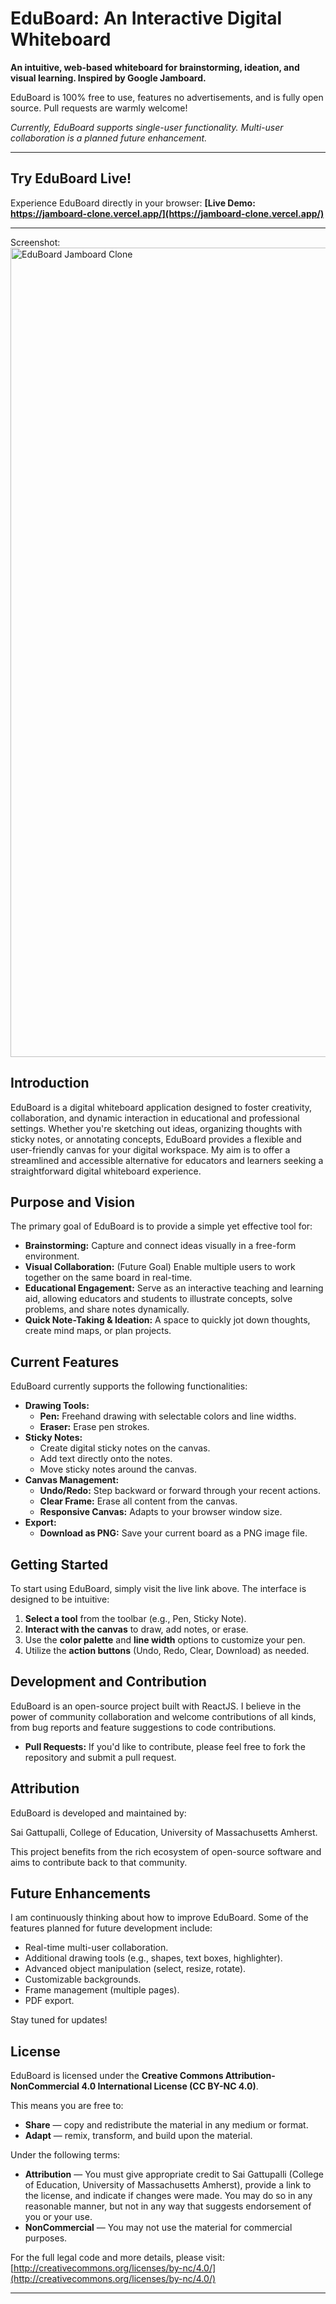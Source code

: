# EduBoard: An Interactive Digital Whiteboard

**An intuitive, web-based whiteboard for brainstorming, ideation, and visual learning. Inspired by Google Jamboard.**

EduBoard is 100% free to use, features no advertisements, and is fully open source. Pull requests are warmly welcome!

*Currently, EduBoard supports single-user functionality. Multi-user collaboration is a planned future enhancement.*

---

## Try EduBoard Live!

Experience EduBoard directly in your browser:
**[Live Demo: https://jamboard-clone.vercel.app/](https://jamboard-clone.vercel.app/)**

---
Screenshot:
<img width="1295" alt="EduBoard Jamboard Clone" src="https://github.com/user-attachments/assets/8762ef2a-cddf-4781-ad3c-0091f1ec5776" />

## Introduction

EduBoard is a digital whiteboard application designed to foster creativity, collaboration, and dynamic interaction in educational and professional settings. Whether you're sketching out ideas, organizing thoughts with sticky notes, or annotating concepts, EduBoard provides a flexible and user-friendly canvas for your digital workspace. My aim is to offer a streamlined and accessible alternative for educators and learners seeking a straightforward digital whiteboard experience.

## Purpose and Vision

The primary goal of EduBoard is to provide a simple yet effective tool for:

* **Brainstorming:** Capture and connect ideas visually in a free-form environment.
* **Visual Collaboration:** (Future Goal) Enable multiple users to work together on the same board in real-time.
* **Educational Engagement:** Serve as an interactive teaching and learning aid, allowing educators and students to illustrate concepts, solve problems, and share notes dynamically.
* **Quick Note-Taking & Ideation:** A space to quickly jot down thoughts, create mind maps, or plan projects.

## Current Features

EduBoard currently supports the following functionalities:

* **Drawing Tools:**
    * **Pen:** Freehand drawing with selectable colors and line widths.
    * **Eraser:** Erase pen strokes.
* **Sticky Notes:**
    * Create digital sticky notes on the canvas.
    * Add text directly onto the notes.
    * Move sticky notes around the canvas.
* **Canvas Management:**
    * **Undo/Redo:** Step backward or forward through your recent actions.
    * **Clear Frame:** Erase all content from the canvas.
    * **Responsive Canvas:** Adapts to your browser window size.
* **Export:**
    * **Download as PNG:** Save your current board as a PNG image file.

## Getting Started

To start using EduBoard, simply visit the live link above. The interface is designed to be intuitive:

1.  **Select a tool** from the toolbar (e.g., Pen, Sticky Note).
2.  **Interact with the canvas** to draw, add notes, or erase.
3.  Use the **color palette** and **line width** options to customize your pen.
4.  Utilize the **action buttons** (Undo, Redo, Clear, Download) as needed.

## Development and Contribution

EduBoard is an open-source project built with ReactJS. I believe in the power of community collaboration and welcome contributions of all kinds, from bug reports and feature suggestions to code contributions.

* **Pull Requests:** If you'd like to contribute, please feel free to fork the repository and submit a pull request.

## Attribution

EduBoard is developed and maintained by:

Sai Gattupalli, College of Education, University of Massachusetts Amherst.

This project benefits from the rich ecosystem of open-source software and aims to contribute back to that community.

## Future Enhancements

I am continuously thinking about how to improve EduBoard. Some of the features planned for future development include:

* Real-time multi-user collaboration.
* Additional drawing tools (e.g., shapes, text boxes, highlighter).
* Advanced object manipulation (select, resize, rotate).
* Customizable backgrounds.
* Frame management (multiple pages).
* PDF export.

Stay tuned for updates!

## License

EduBoard is licensed under the **Creative Commons Attribution-NonCommercial 4.0 International License (CC BY-NC 4.0)**.

This means you are free to:

* **Share** — copy and redistribute the material in any medium or format.
* **Adapt** — remix, transform, and build upon the material.

Under the following terms:

* **Attribution** — You must give appropriate credit to Sai Gattupalli (College of Education, University of Massachusetts Amherst), provide a link to the license, and indicate if changes were made. You may do so in any reasonable manner, but not in any way that suggests endorsement of you or your use.
* **NonCommercial** — You may not use the material for commercial purposes.

For the full legal code and more details, please visit:
[http://creativecommons.org/licenses/by-nc/4.0/](http://creativecommons.org/licenses/by-nc/4.0/)

---
